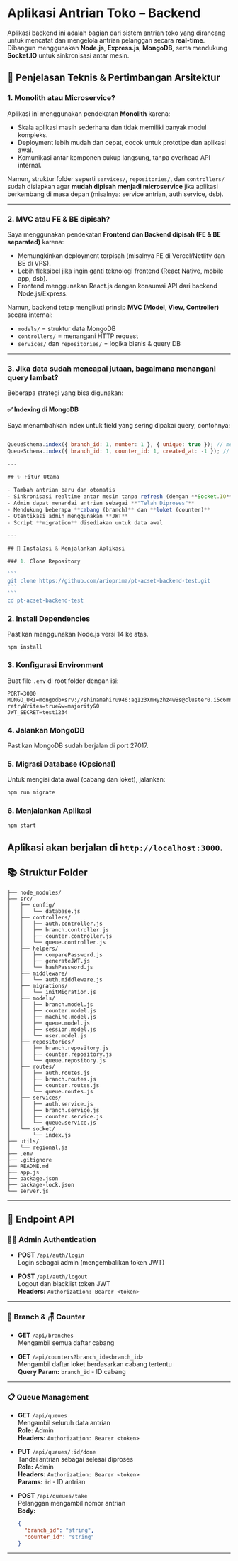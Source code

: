 # Aplikasi Antrian Toko – Backend

Aplikasi backend ini adalah bagian dari sistem antrian toko yang dirancang untuk mencatat dan mengelola antrian pelanggan secara **real-time**. Dibangun menggunakan **Node.js**, **Express.js**, **MongoDB**, serta mendukung **Socket.IO** untuk sinkronisasi antar mesin.

## 📖 Penjelasan Teknis & Pertimbangan Arsitektur

### 1. Monolith atau Microservice?

Aplikasi ini menggunakan pendekatan **Monolith** karena:

- Skala aplikasi masih sederhana dan tidak memiliki banyak modul kompleks.
- Deployment lebih mudah dan cepat, cocok untuk prototipe dan aplikasi awal.
- Komunikasi antar komponen cukup langsung, tanpa overhead API internal.

Namun, struktur folder seperti `services/`, `repositories/`, dan `controllers/` sudah disiapkan agar **mudah dipisah menjadi microservice** jika aplikasi berkembang di masa depan (misalnya: service antrian, auth service, dsb).

---

### 2. MVC atau FE & BE dipisah?

Saya menggunakan pendekatan **Frontend dan Backend dipisah (FE & BE separated)** karena:

- Memungkinkan deployment terpisah (misalnya FE di Vercel/Netlify dan BE di VPS).
- Lebih fleksibel jika ingin ganti teknologi frontend (React Native, mobile app, dsb).
- Frontend menggunakan React.js dengan konsumsi API dari backend Node.js/Express.

Namun, backend tetap mengikuti prinsip **MVC (Model, View, Controller)** secara internal:

- `models/` = struktur data MongoDB
- `controllers/` = menangani HTTP request
- `services/` dan `repositories/` = logika bisnis & query DB

---

### 3. Jika data sudah mencapai jutaan, bagaimana menangani query lambat?

Beberapa strategi yang bisa digunakan:

#### ✅ Indexing di MongoDB

Saya menambahkan index untuk field yang sering dipakai query, contohnya:

````js

QueueSchema.index({ branch_id: 1, number: 1 }, { unique: true }); // mencegah duplikasi
QueueSchema.index({ branch_id: 1, counter_id: 1, created_at: -1 }); // mempercepat pencarian antrian terbaru

---

## ✨ Fitur Utama

- Tambah antrian baru dan otomatis
- Sinkronisasi realtime antar mesin tanpa refresh (dengan **Socket.IO**)
- Admin dapat menandai antrian sebagai **"Telah Diproses"**
- Mendukung beberapa **cabang (branch)** dan **loket (counter)**
- Otentikasi admin menggunakan **JWT**
- Script **migration** disediakan untuk data awal

---

## 🚀 Instalasi & Menjalankan Aplikasi

### 1. Clone Repository

```
git clone https://github.com/arioprima/pt-acset-backend-test.git
```
```
cd pt-acset-backend-test
````

### 2. Install Dependencies

Pastikan menggunakan Node.js versi 14 ke atas.

```
npm install
```

### 3. Konfigurasi Environment

Buat file `.env` di root folder dengan isi:

```env
PORT=3000
MONGO_URI=mongodb+srv://shinamahiru946:agI23XmHyzhz4wBs@cluster0.i5c6mnb.mongodb.net/queue_system?retryWrites=true&w=majority&0
JWT_SECRET=test1234
```

### 4. Jalankan MongoDB

Pastikan MongoDB sudah berjalan di port 27017.

### 5. Migrasi Database (Opsional)

Untuk mengisi data awal (cabang dan loket), jalankan:

```bash
npm run migrate
```

### 6. Menjalankan Aplikasi

```bash
npm start
```

## Aplikasi akan berjalan di `http://localhost:3000`.

## 📚 Struktur Folder

```
├── node_modules/
├── src/
│   ├── config/
│   │   └── database.js
│   ├── controllers/
│   │   ├── auth.controller.js
│   │   ├── branch.controller.js
│   │   ├── counter.controller.js
│   │   └── queue.controller.js
│   ├── helpers/
│   │   ├── comparePassword.js
│   │   ├── generateJWT.js
│   │   └── hashPassword.js
│   ├── middleware/
│   │   └── auth.middleware.js
│   ├── migrations/
│   │   └── initMigration.js
│   ├── models/
│   │   ├── branch.model.js
│   │   ├── counter.model.js
│   │   ├── machine.model.js
│   │   ├── queue.model.js
│   │   ├── session.model.js
│   │   └── user.model.js
│   ├── repositories/
│   │   ├── branch.repository.js
│   │   ├── counter.repository.js
│   │   └── queue.repository.js
│   ├── routes/
│   │   ├── auth.routes.js
│   │   ├── branch.routes.js
│   │   ├── counter.routes.js
│   │   └── queue.routes.js
│   ├── services/
│   │   ├── auth.service.js
│   │   ├── branch.service.js
│   │   ├── counter.service.js
│   │   └── queue.service.js
│   └── socket/
│       └── index.js
├── utils/
│   └── regional.js
├── .env
├── .gitignore
├── README.md
├── app.js
├── package.json
├── package-lock.json
└── server.js
```

---

## 🔐 Endpoint API

### 🧑‍💼 Admin Authentication

- **POST** `/api/auth/login`  
  Login sebagai admin (mengembalikan token JWT)

- **POST** `/api/auth/logout`  
  Logout dan blacklist token JWT  
  **Headers:** `Authorization: Bearer <token>`

---

### 🏢 Branch & 🪑 Counter

- **GET** `/api/branches`  
  Mengambil semua daftar cabang

- **GET** `/api/counters?branch_id=<branch_id>`  
  Mengambil daftar loket berdasarkan cabang tertentu  
  **Query Param:** `branch_id` - ID cabang

---

### 📋 Queue Management

- **GET** `/api/queues`  
  Mengambil seluruh data antrian  
  **Role:** Admin  
  **Headers:** `Authorization: Bearer <token>`

- **PUT** `/api/queues/:id/done`  
  Tandai antrian sebagai selesai diproses  
  **Role:** Admin  
  **Headers:** `Authorization: Bearer <token>`  
  **Params:** `id` - ID antrian

- **POST** `/api/queues/take`  
  Pelanggan mengambil nomor antrian  
  **Body:**
  ```json
  {
    "branch_id": "string",
    "counter_id": "string"
  }
  ```

---
